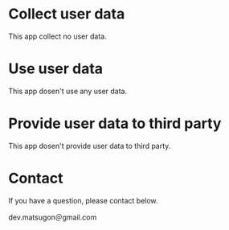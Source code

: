 # Collect user data
This app collect no user data. 

# Use user data
This app dosen't use any user data. 

# Provide user data to third party
This app dosen't provide user data to third party. 

# Contact
If you have a question, please contact below.

dev.matsugon＠gmail.com
